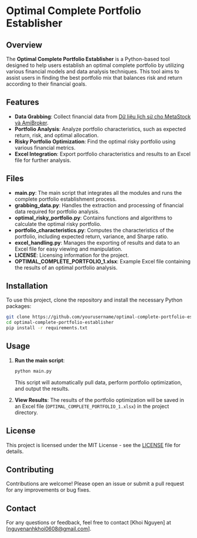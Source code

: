
# Optimal Complete Portfolio Establisher

## Overview

The **Optimal Complete Portfolio Establisher** is a Python-based tool designed to help users establish an optimal complete portfolio by utilizing various financial models and data analysis techniques. This tool aims to assist users in finding the best portfolio mix that balances risk and return according to their financial goals.

## Features

- **Data Grabbing**: Collect financial data from [Dữ liệu lịch sử cho MetaStock và AmiBroker](https://s.cafef.vn/du-lieu-download.chn#data).
- **Portfolio Analysis**: Analyze portfolio characteristics, such as expected return, risk, and optimal allocation.
- **Risky Portfolio Optimization**: Find the optimal risky portfolio using various financial metrics.
- **Excel Integration**: Export portfolio characteristics and results to an Excel file for further analysis.

## Files

- **main.py**: The main script that integrates all the modules and runs the complete portfolio establishment process.
- **grabbing_data.py**: Handles the extraction and processing of financial data required for portfolio analysis.
- **optimal_risky_portfolio.py**: Contains functions and algorithms to calculate the optimal risky portfolio.
- **portfolio_characteristics.py**: Computes the characteristics of the portfolio, including expected return, variance, and Sharpe ratio.
- **excel_handling.py**: Manages the exporting of results and data to an Excel file for easy viewing and manipulation.
- **LICENSE**: Licensing information for the project.
- **OPTIMAL_COMPLETE_PORTFOLIO_1.xlsx**: Example Excel file containing the results of an optimal portfolio analysis.

## Installation

To use this project, clone the repository and install the necessary Python packages:

```bash
git clone https://github.com/yourusername/optimal-complete-portfolio-establisher.git
cd optimal-complete-portfolio-establisher
pip install -r requirements.txt
```

## Usage

1. **Run the main script**: 
    ```bash
    python main.py
    ```
   This script will automatically pull data, perform portfolio optimization, and output the results.

2. **View Results**:
   The results of the portfolio optimization will be saved in an Excel file (`OPTIMAL_COMPLETE_PORTFOLIO_1.xlsx`) in the project directory.

## License

This project is licensed under the MIT License - see the [LICENSE](./LICENSE) file for details.

## Contributing

Contributions are welcome! Please open an issue or submit a pull request for any improvements or bug fixes.

## Contact

For any questions or feedback, feel free to contact [Khoi Nguyen] at [nguyenanhkhoi0608@gmail.com].

